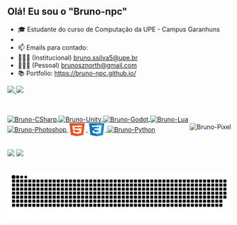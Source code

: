 ## Olá! Eu sou o "Bruno-npc"
- 🎓 Estudante do curso de Computação da UPE - Campus Garanhuns
- 
- 📫 Emails para contado: 
- 👨🏻‍🎓 (Institucional)  bruno.ssilva5@upe.br
- 🙆🏻‍♂️ (Pessoal)  brunosznorth@gmail.com
- 📚 Portfolio: https://bruno-npc.github.io/

 <div>
  <a href="https://github.com/bruno-npc">
  <img height="150em" src="https://github-readme-stats.vercel.app/api?username=bruno-npc&show_icons=true&theme=dark&include_all_commits=true&count_private=true"/>
  <img height="150em" src="https://github-readme-stats.vercel.app/api/top-langs/?username=bruno-npc&layout=compact&langs_count=7&theme=dark"/>
</div>

##
  
<div style="display: inline_block"><br>
  <img align="center" alt="Bruno-CSharp" height="30" width="40" src="https://cdn.jsdelivr.net/gh/devicons/devicon/icons/csharp/csharp-plain.svg">
  <img align="center" alt="Bruno-Unity" height="30" width="40" src="https://cdn.jsdelivr.net/gh/devicons/devicon/icons/unity/unity-original.svg">
  <img align="center" alt="Bruno-Godot" height="30" width="40" src="https://cdn.jsdelivr.net/gh/devicons/devicon/icons/godot/godot-original.svg">
  <img align="center" alt="Bruno-Lua" height="30" width="40" src="https://cdn.jsdelivr.net/gh/devicons/devicon/icons/lua/lua-original-wordmark.svg">
  <img align="center" alt="Bruno-Photoshop" height="30" width="40" src="https://cdn.jsdelivr.net/gh/devicons/devicon/icons/photoshop/photoshop-line.svg">
  <img align="center" alt="Bruno-HTML" height="30" width="40" src="https://raw.githubusercontent.com/devicons/devicon/master/icons/html5/html5-original.svg">
  <img align="center" alt="Bruno-CSS" height="30" width="40" src="https://raw.githubusercontent.com/devicons/devicon/master/icons/css3/css3-original.svg">
  <img align="center" alt="Bruno-Python" height="30" width="40" src="https://cdn.jsdelivr.net/gh/devicons/devicon/icons/python/python-original-wordmark.svg">
  <img align="right" alt="Bruno-Pixel" src="https://i0.wp.com/www.toppapeldeparede.com.br/wp-content/uploads/2021/03/Pigeon-the-Space-Commander.gif?ssl=1">
</div>
  
  
 ##



<div> 
  <a href="https://www.instagram.com/bruno_npc/" target="_blank"><img src="https://img.shields.io/badge/-Instagram-%23E4405F?style=for-the-badge&logo=instagram&logoColor=white" target="_blank"></a>
  <a href = "mailto:bruno.ssilva5@upe.br"><img src="https://img.shields.io/badge/-Gmail-%23333?style=for-the-badge&logo=gmail&logoColor=white" target="_blank"></a>

  
  
##
  
  ![Snake animation](https://github.com/bruno-npc/bruno-npc/blob/output/github-contribution-grid-snake.svg)
  
</div>


